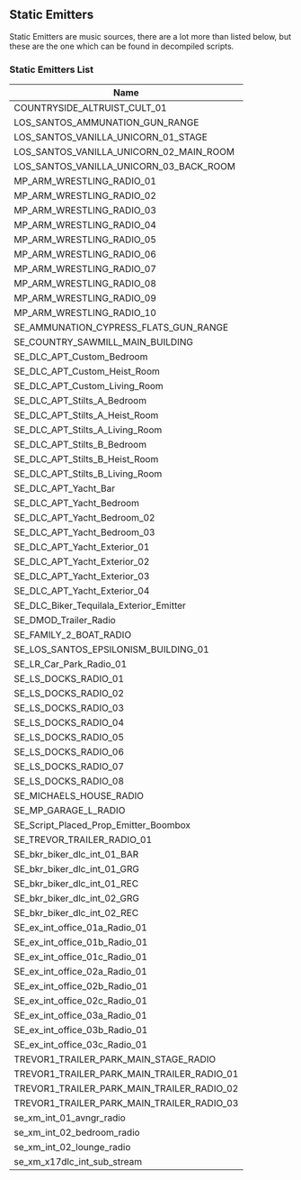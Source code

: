 ## Static Emitters

Static Emitters are music sources, there are a lot more than listed below, but these are the one which can be found in decompiled scripts.

### Static Emitters List

| Name |
| ---- |
| COUNTRYSIDE_ALTRUIST_CULT_01 |
| LOS_SANTOS_AMMUNATION_GUN_RANGE |
| LOS_SANTOS_VANILLA_UNICORN_01_STAGE |
| LOS_SANTOS_VANILLA_UNICORN_02_MAIN_ROOM |
| LOS_SANTOS_VANILLA_UNICORN_03_BACK_ROOM |
| MP_ARM_WRESTLING_RADIO_01 |
| MP_ARM_WRESTLING_RADIO_02 |
| MP_ARM_WRESTLING_RADIO_03 |
| MP_ARM_WRESTLING_RADIO_04 |
| MP_ARM_WRESTLING_RADIO_05 |
| MP_ARM_WRESTLING_RADIO_06 |
| MP_ARM_WRESTLING_RADIO_07 |
| MP_ARM_WRESTLING_RADIO_08 |
| MP_ARM_WRESTLING_RADIO_09 |
| MP_ARM_WRESTLING_RADIO_10 |
| SE_AMMUNATION_CYPRESS_FLATS_GUN_RANGE |
| SE_COUNTRY_SAWMILL_MAIN_BUILDING |
| SE_DLC_APT_Custom_Bedroom |
| SE_DLC_APT_Custom_Heist_Room |
| SE_DLC_APT_Custom_Living_Room |
| SE_DLC_APT_Stilts_A_Bedroom |
| SE_DLC_APT_Stilts_A_Heist_Room |
| SE_DLC_APT_Stilts_A_Living_Room |
| SE_DLC_APT_Stilts_B_Bedroom |
| SE_DLC_APT_Stilts_B_Heist_Room |
| SE_DLC_APT_Stilts_B_Living_Room |
| SE_DLC_APT_Yacht_Bar |
| SE_DLC_APT_Yacht_Bedroom |
| SE_DLC_APT_Yacht_Bedroom_02 |
| SE_DLC_APT_Yacht_Bedroom_03 |
| SE_DLC_APT_Yacht_Exterior_01 |
| SE_DLC_APT_Yacht_Exterior_02 |
| SE_DLC_APT_Yacht_Exterior_03 |
| SE_DLC_APT_Yacht_Exterior_04 |
| SE_DLC_Biker_Tequilala_Exterior_Emitter |
| SE_DMOD_Trailer_Radio |
| SE_FAMILY_2_BOAT_RADIO |
| SE_LOS_SANTOS_EPSILONISM_BUILDING_01 |
| SE_LR_Car_Park_Radio_01 |
| SE_LS_DOCKS_RADIO_01 |
| SE_LS_DOCKS_RADIO_02 |
| SE_LS_DOCKS_RADIO_03 |
| SE_LS_DOCKS_RADIO_04 |
| SE_LS_DOCKS_RADIO_05 |
| SE_LS_DOCKS_RADIO_06 |
| SE_LS_DOCKS_RADIO_07 |
| SE_LS_DOCKS_RADIO_08 |
| SE_MICHAELS_HOUSE_RADIO |
| SE_MP_GARAGE_L_RADIO |
| SE_Script_Placed_Prop_Emitter_Boombox |
| SE_TREVOR_TRAILER_RADIO_01 |
| SE_bkr_biker_dlc_int_01_BAR |
| SE_bkr_biker_dlc_int_01_GRG |
| SE_bkr_biker_dlc_int_01_REC |
| SE_bkr_biker_dlc_int_02_GRG |
| SE_bkr_biker_dlc_int_02_REC |
| SE_ex_int_office_01a_Radio_01 |
| SE_ex_int_office_01b_Radio_01 |
| SE_ex_int_office_01c_Radio_01 |
| SE_ex_int_office_02a_Radio_01 |
| SE_ex_int_office_02b_Radio_01 |
| SE_ex_int_office_02c_Radio_01 |
| SE_ex_int_office_03a_Radio_01 |
| SE_ex_int_office_03b_Radio_01 |
| SE_ex_int_office_03c_Radio_01 |
| TREVOR1_TRAILER_PARK_MAIN_STAGE_RADIO |
| TREVOR1_TRAILER_PARK_MAIN_TRAILER_RADIO_01 |
| TREVOR1_TRAILER_PARK_MAIN_TRAILER_RADIO_02 |
| TREVOR1_TRAILER_PARK_MAIN_TRAILER_RADIO_03 |
| se_xm_int_01_avngr_radio |
| se_xm_int_02_bedroom_radio |
| se_xm_int_02_lounge_radio |
| se_xm_x17dlc_int_sub_stream |
